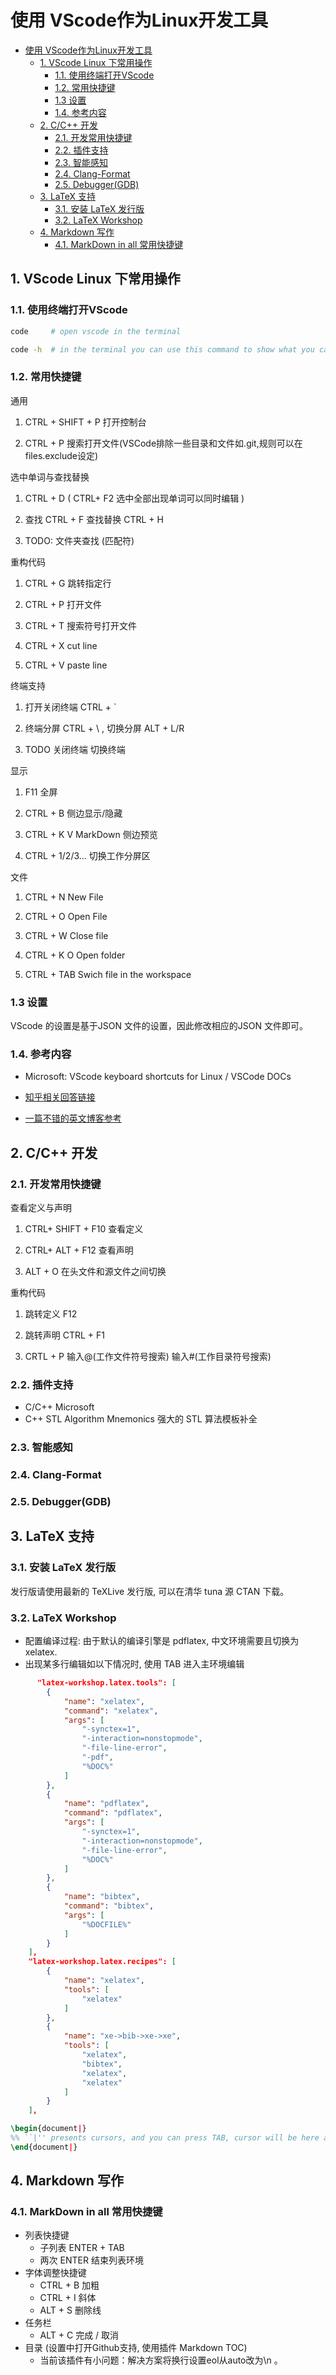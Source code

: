 # 使用 VScode作为Linux开发工具

<!-- TOC -->

- [使用 VScode作为Linux开发工具](#使用-vscode作为linux开发工具)
  - [1. VScode Linux 下常用操作](#1-vscode-linux-下常用操作)
    - [1.1. 使用终端打开VScode](#11-使用终端打开vscode)
    - [1.2. 常用快捷键](#12-常用快捷键)
    - [1.3 设置](#13-设置)
    - [1.4. 参考内容](#14-参考内容)
  - [2. C/C++ 开发](#2-cc-开发)
    - [2.1. 开发常用快捷键](#21-开发常用快捷键)
    - [2.2. 插件支持](#22-插件支持)
    - [2.3. 智能感知](#23-智能感知)
    - [2.4. Clang-Format](#24-clang-format)
    - [2.5. Debugger(GDB)](#25-debuggergdb)
  - [3. LaTeX 支持](#3-latex-支持)
    - [3.1. 安装 LaTeX 发行版](#31-安装-latex-发行版)
    - [3.2. LaTeX Workshop](#32-latex-workshop)
  - [4. Markdown 写作](#4-markdown-写作)
    - [4.1. MarkDown in all 常用快捷键](#41-markdown-in-all-常用快捷键)

<!-- /TOC -->

## 1. VScode Linux 下常用操作

### 1.1. 使用终端打开VScode

```bash
code     # open vscode in the terminal

code -h  # in the terminal you can use this command to show what you can do
```

### 1.2. 常用快捷键

通用

1. CTRL + SHIFT + P 打开控制台

2. CTRL + P 搜索打开文件(VSCode排除一些目录和文件如.git,规则可以在files.exclude设定)

选中单词与查找替换

1. CTRL + D  ( CTRL+ F2 选中全部出现单词可以同时编辑 )

2. 查找 CTRL + F 查找替换 CTRL + H

3. TODO: 文件夹查找 (匹配符)

重构代码

1. CTRL + G 跳转指定行

2. CTRL + P 打开文件

3. CTRL + T 搜索符号打开文件

4. CTRL + X cut line

5. CTRL + V paste line

终端支持

1. 打开关闭终端 CTRL + `

2. 终端分屏 CTRL + \ , 切换分屏 ALT + L/R

3. TODO 关闭终端 切换终端

显示

1. F11 全屏

2. CTRL + B 侧边显示/隐藏

3. CTRL + K  V MarkDown 侧边预览

4. CTRL + 1/2/3... 切换工作分屏区

文件

1. CTRL + N New File

2. CTRL + O Open File

3. CTRL + W Close file

4. CTRL + K O Open folder

5. CTRL + TAB Swich file in the workspace

### 1.3 设置

VScode 的设置是基于JSON 文件的设置，因此修改相应的JSON 文件即可。

### 1.4. 参考内容

- Microsoft: VScode keyboard shortcuts for Linux / VSCode DOCs
  
- [知乎相关回答链接](https://www.zhihu.com/question/37623310)

- [一篇不错的英文博客参考](https://scotch.io/bar-talk/my-top-8-visual-studio-code-tips-and-features)

## 2. C/C++ 开发

### 2.1. 开发常用快捷键

查看定义与声明

1. CTRL+ SHIFT + F10 查看定义

2. CTRL+ ALT + F12 查看声明

3. ALT + O 在头文件和源文件之间切换

重构代码

1. 跳转定义 F12

2. 跳转声明 CTRL + F1

3. CRTL + P 输入@(工作文件符号搜索) 输入#(工作目录符号搜索)

### 2.2. 插件支持

- C/C++ Microsoft
- C++ STL Algorithm Mnemonics 强大的 STL 算法模板补全

### 2.3. 智能感知

### 2.4. Clang-Format

### 2.5. Debugger(GDB)

## 3. LaTeX 支持

### 3.1. 安装 LaTeX 发行版

发行版请使用最新的 TeXLive 发行版, 可以在清华 tuna 源 CTAN 下载。

### 3.2. LaTeX Workshop

- 配置编译过程: 由于默认的编译引擎是 pdflatex, 中文环境需要且切换为xelatex.
- 出现某多行编辑如以下情况时, 使用 TAB 进入主环境编辑

```JSON
      "latex-workshop.latex.tools": [
        {
            "name": "xelatex",
            "command": "xelatex",
            "args": [
                "-synctex=1",
                "-interaction=nonstopmode",
                "-file-line-error",
                "-pdf",
                "%DOC%"
            ]
        },
        {
            "name": "pdflatex",
            "command": "pdflatex",
            "args": [
                "-synctex=1",
                "-interaction=nonstopmode",
                "-file-line-error",
                "%DOC%"
            ]
        },
        {
            "name": "bibtex",
            "command": "bibtex",
            "args": [
                "%DOCFILE%"
            ]
        }
    ],
    "latex-workshop.latex.recipes": [
        {
            "name": "xelatex",
            "tools": [
                "xelatex"
            ]
        },
        {
            "name": "xe->bib->xe->xe",
            "tools": [
                "xelatex",
                "bibtex",
                "xelatex",
                "xelatex"
            ]
        }
    ],
```

```LaTeX
\begin{document|}
%% ``|'' presents cursors, and you can press TAB, cursor will be here and then write your contents.
\end{document|}
```

## 4. Markdown 写作

### 4.1. MarkDown in all 常用快捷键

- 列表快捷键
  - 子列表 ENTER + TAB
  - 两次 ENTER 结束列表环境
- 字体调整快捷键
  - CTRL + B 加粗
  - CTRL + I 斜体
  - ALT + S 删除线
- 任务栏
  - ALT + C 完成 / 取消
- 目录 (设置中打开Github支持, 使用插件 Markdown TOC)
  - 当前该插件有小问题：解决方案将换行设置eol从auto改为\n 。
